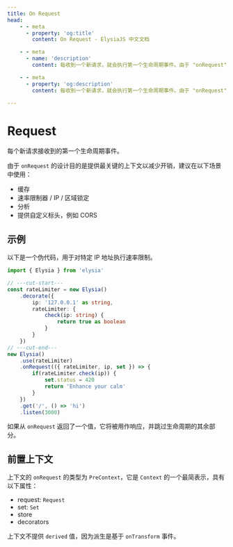 ```yaml
---
title: On Request
head:
    - - meta
      - property: 'og:title'
        content: On Request - ElysiaJS 中文文档

    - - meta
      - name: 'description'
        content: 每收到一个新请求，就会执行第一个生命周期事件。由于 "onRequest" 旨在只提供最关键的上下文以减少开销，因此建议在以下情况下使用：缓存、速率限制器/IP/区域锁定、分析、提供自定义头信息，如 CORS。

    - - meta
      - property: 'og:description'
        content: 每收到一个新请求，就会执行第一个生命周期事件。由于 "onRequest" 旨在只提供最关键的上下文以减少开销，因此建议在以下情况下使用：缓存、速率限制器/IP/区域锁定、分析、提供自定义头信息，如 CORS。

---
```


# Request

每个新请求接收到的第一个生命周期事件。

由于 `onRequest` 的设计目的是提供最关键的上下文以减少开销，建议在以下场景中使用：

- 缓存
- 速率限制器 / IP / 区域锁定
- 分析
- 提供自定义标头，例如 CORS

## 示例

以下是一个伪代码，用于对特定 IP 地址执行速率限制。
```typescript twoslash
import { Elysia } from 'elysia'

// ---cut-start---
const rateLimiter = new Elysia()
    .decorate({
        ip: '127.0.0.1' as string,
        rateLimiter: {
            check(ip: string) {
                return true as boolean
            }
        }
    })
// ---cut-end---
new Elysia()
    .use(rateLimiter)
    .onRequest(({ rateLimiter, ip, set }) => {
        if(rateLimiter.check(ip)) {
            set.status = 420
            return 'Enhance your calm'
        }
    })
    .get('/', () => 'hi')
    .listen(3000)
```

如果从 `onRequest` 返回了一个值，它将被用作响应，并跳过生命周期的其余部分。

## 前置上下文

上下文的 `onRequest` 的类型为 `PreContext`，它是 `Context` 的一个最简表示，具有以下属性：

- request: `Request`
- set: `Set`
- store
- decorators

上下文不提供 `derived` 值，因为派生是基于 `onTransform` 事件。

